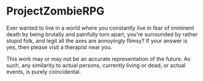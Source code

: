 # ProjectZombieRPG

Ever wanted to live in a world where you constantly live in fear of imminent death by being brutally and painfully torn apart, you're surrounded by rather stupid folk, and legit all the axes are annoyingly flimsy?
If your answer is yes, then please visit a therapist near you.

This work may or may not be an accurate representation of the future. As such, any similarity to actual persons, currently living or dead, or actual events, is purely coincidental.
